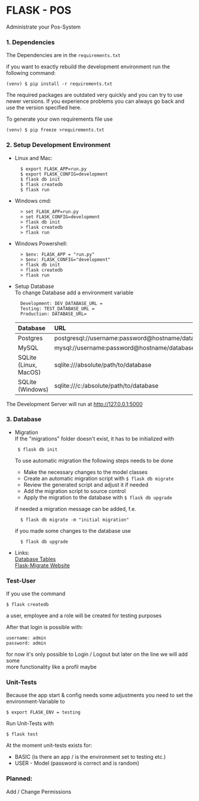 # FLASK - POS

Administrate your Pos-System

### 1. Dependencies

The Dependencies are in the `requirements.txt`

if you want to exactly rebuild the development environment
run the following command:

    (venv) $ pip install -r requirements.txt
    
The required packages are outdated very quickly and you can try to use newer versions.
If you experience problems you can always go back and use the version specified here.

To generate your own requirements file use

    (venv) $ pip freeze >requirements.txt

### 2. Setup Development Environment

- Linux and Mac:

        $ export FLASK_APP=run.py
        $ export FLASK_CONFIG=development
        $ flask db init
        $ flask createdb
        $ flask run
- Windows cmd:

        > set FLASK_APP=run.py
        > set FLASK_CONFIG=development
        > flask db init
        > flask createdb
        > flask run
- Windows Powershell:

        > $env: FLASK_APP = "run.py"
        > $env: FLASK_CONFIG="development"
        > flask db init
        > flask createdb
        > flask run
- Setup Database\
To change Database add a environment variable
        
        Development: DEV_DATABASE_URL =
        Testing: TEST_DATABASE_URL =
        Production: DATABASE_URL=

    | Database | URL |
    |:---|:---|
    | Postgres | postgresql://username:password@hostname/database |
    | MySQL | mysql://username:password@hostname/database |
    | SQLite (Linux, MacOS) | sqlite:///absolute/path/to/database |
    | SQLite (Windows)  | sqlite:///c:/absolute/path/to/database

   
The Development Server will run at http://127.0.0.1:5000

### 3. Database

- Migration\
If the "migrations" folder doesn't exist, it has to be initialized with
       
       $ flask db init 
    To use automatic migration the following steps needs to be done
    + Make the necessary changes to the model classes
    + Create an automatic migration script with `$ flask db migrate`
    + Review the generated script and adjust it if needed
    + Add the migration script to source control
    + Apply the migration to the database with `$ flask db upgrade`
    
    if needed a migration message can be added, f.e.
    
        $ flask db migrate -m "initial migration"
    
    if you made some changes to the database use
    
        $ flask db upgrade
    

- Links:\
[ Database Tables ](documentation/database/index.md "Database Tables" )\
[ Flask-Migrate Website ](https://flask-migrate.readthedocs.io/en/latest/
                                                 "Online Documentation" )

### Test-User

If you use the command

    $ flask createdb
    
a user, employee and a role will be created for testing purposes

After that login is possible with:

    username: admin
    password: admin
    
for now it's only possible to Login / Logout but later on the line we will add some\
 more functionality like a profil maybe


### Unit-Tests

Because the app start & config needs some adjustments you need to set the environment-Variable to

    $ export FLASK_ENV = testing
    

Run Unit-Tests with
        
    $ flask test
        
At the moment unit-tests exists for:

- BASIC (is there an app / is the environment set to testing etc.)
- USER - Model (password is correct and is random)


### Planned:

Add / Change Permissions
